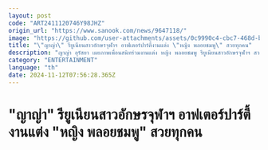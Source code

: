 ```yaml
---
layout: post
code: "ART2411120746Y98JHZ"
origin_url: "https://www.sanook.com/news/9647118/"
image: "https://github.com/user-attachments/assets/0c9990c4-cbc7-468d-bde1-4ed4099bf5e0"
title: "\"ญาญ่า\" รียูเนียนสาวอักษรจุฬาฯ อาฟเตอร์ปาร์ตี้งานแต่ง \"หญิง พลอยชมพู\" สวยทุกคน"
description: "ญาญ่า อุรัสยา เผยภาพเพื่อนสนิทร่วมงานแต่ง หญิง พลอยชมพู รียูเนียนสาวอักษรจุฬาฯ สวยน่ารักทุกคน"
category: "ENTERTAINMENT"
language: "th"
date: 2024-11-12T07:56:28.365Z
---
```


# "ญาญ่า" รียูเนียนสาวอักษรจุฬาฯ อาฟเตอร์ปาร์ตี้งานแต่ง "หญิง พลอยชมพู" สวยทุกคน
